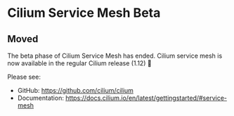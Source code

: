 # Cilium Service Mesh Beta


## Moved
The beta phase of Cilium Service Mesh has ended. Cilium service mesh is now available in the regular Cilium release (1.12) :tada:

Please see:
* GitHub: https://github.com/cilium/cilium
* Documentation: https://docs.cilium.io/en/latest/gettingstarted/#service-mesh
